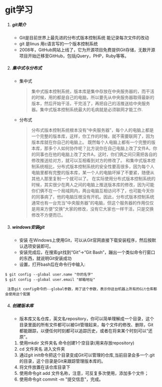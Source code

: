 # git学习
1. ##### git简介
    + Git是目前世界上最先进的分布式版本控制系统 能记录每次文件的改动
    + git 是linus 用c语言写的一个版本控制系统
    + 2008年，GitHub网站上线了，它为开源项目免费提供Git存储，无数开源项目开始迁移至GitHub，包括jQuery，PHP，Ruby等等。
2. ##### 集中式与分布式
    + 集中式
      
        > 集中式版本控制系统，版本库是集中存放在中央服务器的，而干活的时候，用的都是自己的电脑，所以要先从中央服务器取得最新的版本，然后开始干活，干完活了，再把自己的活推送给中央服务器。集中式版本控制系统最大的毛病就是必须联网才能工作.
    + 分布式
        >分布式版本控制系统根本没有“中央服务器”，每个人的电脑上都是一个完整的版本库，这样，你工作的时候，就不需要联网了，因为版本库就在你自己的电脑上。
        > 既然每个人电脑上都有一个完整的版本库，那多个人如何协作呢？比方说你在自己电脑上改了文件A，你的同事也在他的电脑上改了文件A，这时，你们俩之间只需把各自的修改推送给对方，就可以互相看到对方的修改了。
        > 和集中式版本控制系统相比，分布式版本控制系统的安全性要高很多，因为每个人电脑里都有完整的版本库，某一个人的电脑坏掉了不要紧，随便从其他人那里复制一个就可以了。
        > 在实际使用分布式版本控制系统的时候，其实很少在两人之间的电脑上推送版本库的修改，因为可能你们俩不在一个局域网内，两台电脑互相访问不了，也可能今天你的同事病了，他的电脑压根没有开机。因此，分布式版本控制系统通常也有一台充当“中央服务器”的电脑，但这个服务器的作用仅仅是用来方便“交换”大家的修改，没有它大家也一样干活，只是交换修改不方便而已。

3. ##### windows安装git
    + 安装 在Windows上使用Git，可以从Git官网直接下载安装程序，然后按默认选项安装即可。
    + 安装完成后，在搜索git找到“Git”->“Git Bash”，蹦出一个类似命令行窗口的东西，就说明Git安装成功
    + 设置，打开bash后在命令行中输入:
```
$ git config --global user.name "你的名字"
$ git config --global user.email "邮箱地址"
```
     注意git config命令的--global参数，用了这个参数，表示你这台机器上所有的Git仓库都会使用这个配置   
4. ##### 创建版本库
    + 版本库又名仓库，英文名repository，你可以简单理解成一个目录，这个目录里面的所有文件都可以被Git管理起来，每个文件的修改、删除，Git都能跟踪，以便任何时刻都可以追踪历史，或者在将来某个时刻可以“还原”。
    1. 使用mkdir 文件夹名  命令创建1个空目录(用来存放repository)
    2. cd 文件夹名 进入文件夹
    3. 通过git init命令把这个目录变成Git可以管理的仓库,当前目录会多一个.git的目录，这个目录是Git来跟踪管理版本库的。
    4. 将文件放置在该仓库目录下 
    5. 使用命令git add 文件名称，注意，可反复多次使用，添加多个文件；  
    6. 使用命令git commit -m "提交信息"，完成。



